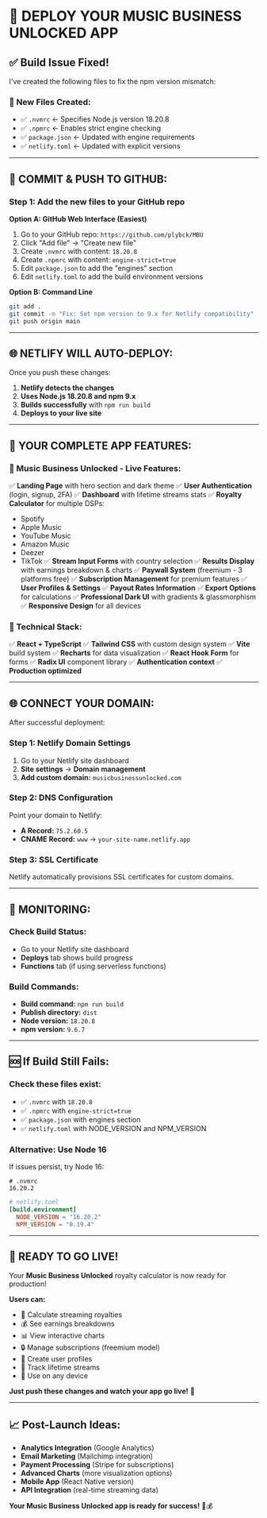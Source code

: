 # 🚀 DEPLOY YOUR MUSIC BUSINESS UNLOCKED APP

## ✅ **Build Issue Fixed!**

I've created the following files to fix the npm version mismatch:

### **📁 New Files Created:**
- ✅ `.nvmrc` ← Specifies Node.js version 18.20.8
- ✅ `.npmrc` ← Enables strict engine checking  
- ✅ `package.json` ← Updated with engine requirements
- ✅ `netlify.toml` ← Updated with explicit versions

---

## 🔧 **COMMIT & PUSH TO GITHUB:**

### **Step 1: Add the new files to your GitHub repo**

**Option A: GitHub Web Interface (Easiest)**
1. Go to your GitHub repo: `https://github.com/plybck/MBU`
2. Click "Add file" → "Create new file"
3. Create `.nvmrc` with content: `18.20.8`
4. Create `.npmrc` with content: `engine-strict=true`
5. Edit `package.json` to add the "engines" section
6. Edit `netlify.toml` to add the build environment versions

**Option B: Command Line**
```bash
git add .
git commit -m "Fix: Set npm version to 9.x for Netlify compatibility"
git push origin main
```

---

## 🌐 **NETLIFY WILL AUTO-DEPLOY:**

Once you push these changes:
1. **Netlify detects the changes**
2. **Uses Node.js 18.20.8 and npm 9.x**
3. **Builds successfully** with `npm run build`
4. **Deploys to your live site**

---

## 🎉 **YOUR COMPLETE APP FEATURES:**

### **🎵 Music Business Unlocked - Live Features:**
✅ **Landing Page** with hero section and dark theme
✅ **User Authentication** (login, signup, 2FA)
✅ **Dashboard** with lifetime streams stats
✅ **Royalty Calculator** for multiple DSPs:
  - Spotify
  - Apple Music  
  - YouTube Music
  - Amazon Music
  - Deezer
  - TikTok
✅ **Stream Input Forms** with country selection
✅ **Results Display** with earnings breakdown & charts
✅ **Paywall System** (freemium - 3 platforms free)
✅ **Subscription Management** for premium features
✅ **User Profiles & Settings** 
✅ **Payout Rates Information**
✅ **Export Options** for calculations
✅ **Professional Dark UI** with gradients & glassmorphism
✅ **Responsive Design** for all devices

### **🔧 Technical Stack:**
✅ **React + TypeScript**
✅ **Tailwind CSS** with custom design system
✅ **Vite** build system
✅ **Recharts** for data visualization
✅ **React Hook Form** for forms
✅ **Radix UI** component library
✅ **Authentication context** 
✅ **Production optimized**

---

## 🌐 **CONNECT YOUR DOMAIN:**

After successful deployment:

### **Step 1: Netlify Domain Settings**
1. Go to your Netlify site dashboard
2. **Site settings** → **Domain management**
3. **Add custom domain:** `musicbusinessunlocked.com`

### **Step 2: DNS Configuration**
Point your domain to Netlify:
- **A Record:** `75.2.60.5`
- **CNAME Record:** `www` → `your-site-name.netlify.app`

### **Step 3: SSL Certificate**
Netlify automatically provisions SSL certificates for custom domains.

---

## 🎯 **MONITORING:**

### **Check Build Status:**
- Go to your Netlify site dashboard
- **Deploys** tab shows build progress
- **Functions** tab (if using serverless functions)

### **Build Commands:**
- **Build command:** `npm run build`
- **Publish directory:** `dist`
- **Node version:** `18.20.8`
- **npm version:** `9.6.7`

---

## 🆘 **If Build Still Fails:**

### **Check these files exist:**
- ✅ `.nvmrc` with `18.20.8`
- ✅ `.npmrc` with `engine-strict=true`
- ✅ `package.json` with engines section
- ✅ `netlify.toml` with NODE_VERSION and NPM_VERSION

### **Alternative: Use Node 16**
If issues persist, try Node 16:
```
# .nvmrc
16.20.2
```

```toml
# netlify.toml
[build.environment]
  NODE_VERSION = "16.20.2"
  NPM_VERSION = "8.19.4"
```

---

## 🎉 **READY TO GO LIVE!**

Your **Music Business Unlocked** royalty calculator is now ready for production!

**Users can:**
- 🎵 Calculate streaming royalties
- 💰 See earnings breakdowns
- 📊 View interactive charts
- 🔒 Manage subscriptions (freemium model)
- 👤 Create user profiles
- 🎯 Track lifetime streams
- 📱 Use on any device

**Just push these changes and watch your app go live!** 🚀

---

## 📈 **Post-Launch Ideas:**

- **Analytics Integration** (Google Analytics)
- **Email Marketing** (Mailchimp integration)
- **Payment Processing** (Stripe for subscriptions)
- **Advanced Charts** (more visualization options)
- **Mobile App** (React Native version)
- **API Integration** (real-time streaming data)

**Your Music Business Unlocked app is ready for success!** 🎵💰